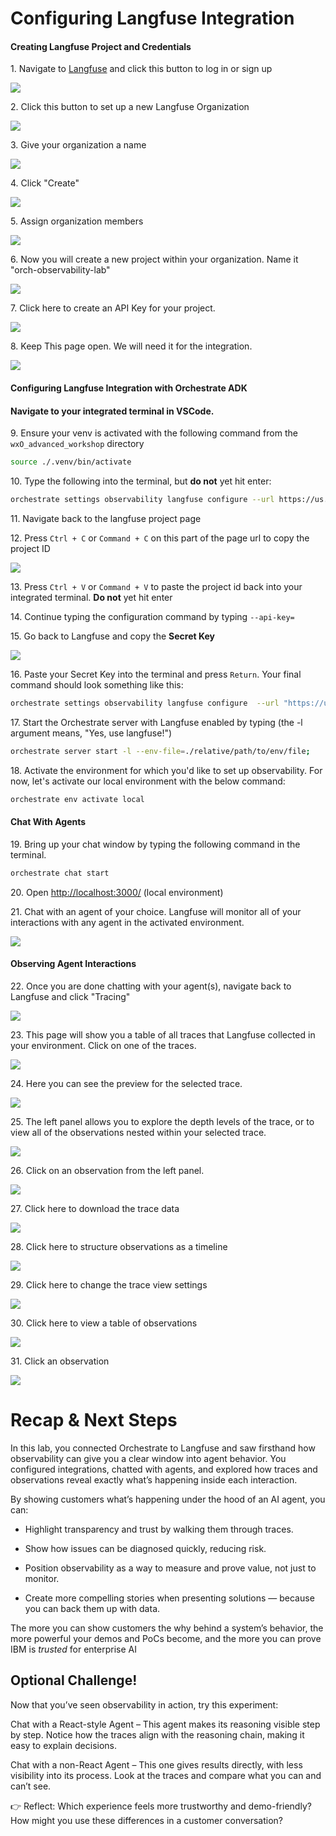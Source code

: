 # Configuring Langfuse Integration
#### 


#### Creating Langfuse Project and Credentials
 

1\. Navigate to [Langfuse](https://langfuse.com/) and click this button to log in or sign up

![](https://ajeuwbhvhr.cloudimg.io/https://colony-recorder.s3.amazonaws.com/files/2025-08-11/eab71582-156d-4c84-911e-17b58a8b7c6f/ascreenshot.jpeg?tl_px=544,0&br_px=1920,769&force_format=jpeg&q=100&width=1120.0&wat=1&wat_opacity=0.7&wat_gravity=northwest&wat_url=https://colony-recorder.s3.us-west-1.amazonaws.com/images/watermarks/FB923C_standard.png&wat_pad=955,121)


2\. Click this button to set up a new Langfuse Organization

![](https://ajeuwbhvhr.cloudimg.io/https://colony-recorder.s3.amazonaws.com/files/2025-08-22/208ee4de-6c28-4091-bfb0-14cc2f8159e7/user_cropped_screenshot.webp?tl_px=0,0&br_px=1920,1200&force_format=jpeg&q=100&width=1120.0&wat=1&wat_opacity=0.7&wat_gravity=northwest&wat_url=https://colony-recorder.s3.us-west-1.amazonaws.com/images/watermarks/FB923C_standard.png&wat_pad=972,109)


3\. Give your organization a name

![](https://ajeuwbhvhr.cloudimg.io/https://colony-recorder.s3.amazonaws.com/files/2025-08-11/d196f982-36d6-4806-8214-b1b2e5fcb002/ascreenshot.jpeg?tl_px=44,133&br_px=1367,872&force_format=jpeg&q=100&width=1120.0&wat=1&wat_opacity=0.7&wat_gravity=northwest&wat_url=https://colony-recorder.s3.us-west-1.amazonaws.com/images/watermarks/FB923C_standard.png&wat_pad=238,316)


4\. Click "Create"

![](https://ajeuwbhvhr.cloudimg.io/https://colony-recorder.s3.amazonaws.com/files/2025-08-11/bcee0992-d4a6-4948-b1d6-a9e4e1c56464/ascreenshot.jpeg?tl_px=0,289&br_px=1376,1058&force_format=jpeg&q=100&width=1120.0&wat=1&wat_opacity=0.7&wat_gravity=northwest&wat_url=https://colony-recorder.s3.us-west-1.amazonaws.com/images/watermarks/FB923C_standard.png&wat_pad=261,277)


5\. Assign organization members

![](https://ajeuwbhvhr.cloudimg.io/https://colony-recorder.s3.amazonaws.com/files/2025-08-22/37144668-10c5-4541-a345-8fce2dcbc492/user_cropped_screenshot.webp?tl_px=165,151&br_px=1488,890&force_format=jpeg&q=100&width=1120.0&wat=1&wat_opacity=0.7&wat_gravity=northwest&wat_url=https://colony-recorder.s3.us-west-1.amazonaws.com/images/watermarks/FB923C_standard.png&wat_pad=90,488)


6\. Now you will create a new project within your organization. Name it "orch-observability-lab"

![](https://ajeuwbhvhr.cloudimg.io/https://colony-recorder.s3.amazonaws.com/files/2025-08-11/26a73624-7ab9-44ee-bdcb-9111703974b6/ascreenshot.jpeg?tl_px=20,147&br_px=1396,916&force_format=jpeg&q=100&width=1120.0&wat=1&wat_opacity=0.7&wat_gravity=northwest&wat_url=https://colony-recorder.s3.us-west-1.amazonaws.com/images/watermarks/FB923C_standard.png&wat_pad=219,283)


7\. Click here to create an API Key for your project.

![](https://ajeuwbhvhr.cloudimg.io/https://colony-recorder.s3.amazonaws.com/files/2025-08-22/17a1f2c5-4cda-4b95-b60e-d897b63be832/user_cropped_screenshot.webp?tl_px=0,50&br_px=1638,965&force_format=jpeg&q=100&width=1120.0&wat=1&wat_opacity=0.7&wat_gravity=northwest&wat_url=https://colony-recorder.s3.us-west-1.amazonaws.com/images/watermarks/FB923C_standard.png&wat_pad=229,277)


8\. Keep This page open. We will need it for the integration.

![](https://ajeuwbhvhr.cloudimg.io/https://colony-recorder.s3.amazonaws.com/files/2025-08-22/da0e7f25-7a90-4774-9c1f-d696c0363fa0/user_cropped_screenshot.webp?tl_px=0,0&br_px=1920,1200&force_format=jpeg&q=100&width=1120.0&wat=1&wat_opacity=0.7&wat_gravity=northwest&wat_url=https://colony-recorder.s3.us-west-1.amazonaws.com/images/watermarks/FB923C_standard.png&wat_pad=333,643)


#### Configuring Langfuse Integration with Orchestrate ADK


#### Navigate to your integrated terminal in VSCode. 

9\. Ensure your venv is activated with the following command from the `wxO_advanced_workshop` directory

```bash 
source ./.venv/bin/activate
```
 

10\. Type the following into the terminal, but **do not** yet hit enter: 
```bash 
orchestrate settings observability langfuse configure --url https://us.cloud.langfuse.com/api/public/otel --health-uri https://us.cloud.langfuse.com --project-id=
```



11\. Navigate back to the langfuse project page


12\. Press `Ctrl + C` or `Command + C` on this part of the page url to copy the project ID

![](https://ajeuwbhvhr.cloudimg.io/https://colony-recorder.s3.amazonaws.com/files/2025-08-11/bdb91897-0cbd-43f5-a09a-d5df2d692547/ascreenshot.jpeg?tl_px=126,0&br_px=1034,507&force_format=jpeg&q=100&width=907)


13\. Press `Ctrl + V` or `Command + V` to paste the project id back into your integrated terminal. **Do not** yet hit enter


14\. Continue typing the configuration command by typing `--api-key=`


15\. Go back to Langfuse and copy the **Secret Key**

![](https://ajeuwbhvhr.cloudimg.io/https://colony-recorder.s3.amazonaws.com/files/2025-08-11/59f0b682-631d-4aec-bcfc-8037a7a6a331/user_cropped_screenshot.webp?tl_px=0,0&br_px=1920,1200&force_format=jpeg&q=100&width=1120.0&wat=1&wat_opacity=0.7&wat_gravity=northwest&wat_url=https://colony-recorder.s3.us-west-1.amazonaws.com/images/watermarks/FB923C_standard.png&wat_pad=1025,276)


16\. Paste your Secret Key into the terminal and press `Return`. Your final command should look something like this:

```bash
orchestrate settings observability langfuse configure  --url "https://us.cloud.langfuse.com/api/public/otel"  --health-uri "https://us.cloud.langfuse.com"  --project-id "$LANGFUSE_PROJECT_ID" --api-key "$LANGFUSE_API_KEY"
```



17\. Start the Orchestrate server with Langfuse enabled by typing (the -l  argument means, "Yes, use langfuse!")
```bash 
orchestrate server start -l --env-file=./relative/path/to/env/file; 
```


18\. Activate the environment for which you'd like to set up observability. For now, let's activate our local environment with the below command:
```bash 
orchestrate env activate local
```


#### Chat With Agents
19\. Bring up your chat window by typing the following command in the terminal.
```bash 
orchestrate chat start 
```

20\. Open <http://localhost:3000/> (local environment)


21\. Chat with an agent of your choice. Langfuse will monitor all of your interactions with any agent in the activated environment.

![](https://ajeuwbhvhr.cloudimg.io/https://colony-recorder.s3.amazonaws.com/files/2025-08-11/71d6e6ef-4ae5-4aa4-b4b4-580bf9d4b2e0/ascreenshot.jpeg?tl_px=0,0&br_px=1920,1200&force_format=jpeg&q=100&width=1120.0&wat=1&wat_opacity=0.7&wat_gravity=northwest&wat_url=https://colony-recorder.s3.us-west-1.amazonaws.com/images/watermarks/FB923C_standard.png&wat_pad=75,-36)


#### Observing Agent Interactions


22\. Once you are done chatting with your agent(s), navigate back to Langfuse and click "Tracing"

![](https://ajeuwbhvhr.cloudimg.io/https://colony-recorder.s3.amazonaws.com/files/2025-08-22/4f45f3bc-c723-47ff-bb05-c7ec3eca28b7/user_cropped_screenshot.webp?tl_px=0,172&br_px=1323,911&force_format=jpeg&q=100&width=1120.0&wat=1&wat_opacity=0.7&wat_gravity=northwest&wat_url=https://colony-recorder.s3.us-west-1.amazonaws.com/images/watermarks/FB923C_standard.png&wat_pad=38,189)


23\. This page will show you a table of all traces that Langfuse collected in your environment. Click on one of the traces.

![](https://ajeuwbhvhr.cloudimg.io/https://colony-recorder.s3.amazonaws.com/files/2025-08-11/8165158d-400b-40d6-8824-24313280237f/ascreenshot.jpeg?tl_px=0,58&br_px=1376,827&force_format=jpeg&q=100&width=1120.0&wat=1&wat_opacity=0.7&wat_gravity=northwest&wat_url=https://colony-recorder.s3.us-west-1.amazonaws.com/images/watermarks/FB923C_standard.png&wat_pad=274,277)


24\. Here you can see the preview for the selected trace.

![](https://ajeuwbhvhr.cloudimg.io/https://colony-recorder.s3.amazonaws.com/files/2025-08-22/607f9ad5-a73a-4390-bb8b-aaa9d80aae55/user_cropped_screenshot.webp?tl_px=281,86&br_px=1919,1001&force_format=jpeg&q=100&width=1120.0&wat=1&wat_opacity=0.7&wat_gravity=northwest&wat_url=https://colony-recorder.s3.us-west-1.amazonaws.com/images/watermarks/FB923C_standard.png&wat_pad=593,277)


25\. The left panel allows you to explore the depth levels of the trace, or to view all of the observations nested within your selected trace.

![](https://ajeuwbhvhr.cloudimg.io/https://colony-recorder.s3.amazonaws.com/files/2025-08-22/22fd2262-f577-4b34-b320-be48f62b706a/user_cropped_screenshot.webp?tl_px=217,142&br_px=1855,1057&force_format=jpeg&q=100&width=1120.0&wat=1&wat_opacity=0.7&wat_gravity=northwest&wat_url=https://colony-recorder.s3.us-west-1.amazonaws.com/images/watermarks/FB923C_standard.png&wat_pad=528,400)


26\. Click on an observation from the left panel.

![](https://ajeuwbhvhr.cloudimg.io/https://colony-recorder.s3.amazonaws.com/files/2025-08-11/65a298a7-1d0c-40f1-a96a-4094b1e5be7a/ascreenshot.jpeg?tl_px=272,206&br_px=1910,1122&force_format=jpeg&q=100&width=1120.0&wat=1&wat_opacity=0.7&wat_gravity=northwest&wat_url=https://colony-recorder.s3.us-west-1.amazonaws.com/images/watermarks/FB923C_standard.png&wat_pad=885,449)


27\. Click here to download the trace data

![](https://ajeuwbhvhr.cloudimg.io/https://colony-recorder.s3.amazonaws.com/files/2025-08-11/d13173e4-238b-4e2f-bf3f-96d0b975d0d0/user_cropped_screenshot.webp?tl_px=514,157&br_px=1624,777&force_format=jpeg&q=100&width=1110&wat_scale=99&wat=1&wat_opacity=0.7&wat_gravity=northwest&wat_url=https://colony-recorder.s3.us-west-1.amazonaws.com/images/watermarks/FB923C_standard.png&wat_pad=433,50)


28\. Click here to structure observations as a timeline

![](https://ajeuwbhvhr.cloudimg.io/https://colony-recorder.s3.amazonaws.com/files/2025-08-11/a41f8326-7bc0-4620-a07f-25add1974168/user_cropped_screenshot.webp?tl_px=497,143&br_px=1607,763&force_format=jpeg&q=100&width=1110&wat_scale=99&wat=1&wat_opacity=0.7&wat_gravity=northwest&wat_url=https://colony-recorder.s3.us-west-1.amazonaws.com/images/watermarks/FB923C_standard.png&wat_pad=512,66)


29\. Click here to change the trace view settings

![](https://ajeuwbhvhr.cloudimg.io/https://colony-recorder.s3.amazonaws.com/files/2025-08-11/879abe6a-1936-4a16-bf6f-6c7180bc8000/ascreenshot.jpeg?tl_px=415,149&br_px=1525,769&force_format=jpeg&q=100&width=1110&wat_scale=99&wat=1&wat_opacity=0.7&wat_gravity=northwest&wat_url=https://colony-recorder.s3.us-west-1.amazonaws.com/images/watermarks/FB923C_standard.png&wat_pad=491,60)


30\. Click here to view a table of observations

![](https://ajeuwbhvhr.cloudimg.io/https://colony-recorder.s3.amazonaws.com/files/2025-08-11/e44be3c6-e2a3-448d-912b-a39b875aba0c/ascreenshot.jpeg?tl_px=233,154&br_px=1343,774&force_format=jpeg&q=100&width=1110&wat_scale=99&wat=1&wat_opacity=0.7&wat_gravity=northwest&wat_url=https://colony-recorder.s3.us-west-1.amazonaws.com/images/watermarks/FB923C_standard.png&wat_pad=114,94)


31\. Click an observation

![](https://ajeuwbhvhr.cloudimg.io/https://colony-recorder.s3.amazonaws.com/files/2025-08-11/44acbdd6-6d8c-4f56-8527-9209765c3974/ascreenshot.jpeg?tl_px=204,171&br_px=1187,721&force_format=jpeg&q=100&width=983&wat_scale=87&wat=1&wat_opacity=0.7&wat_gravity=northwest&wat_url=https://colony-recorder.s3.us-west-1.amazonaws.com/images/watermarks/FB923C_standard.png&wat_pad=352,234)


# Recap & Next Steps

In this lab, you connected Orchestrate to Langfuse and saw firsthand how observability can give you a clear window into agent behavior. You configured integrations, chatted with agents, and explored how traces and observations reveal exactly what’s happening inside each interaction.

By showing customers what’s happening under the hood of an AI agent, you can:

- Highlight transparency and trust by walking them through traces.

- Show how issues can be diagnosed quickly, reducing risk.

- Position observability as a way to measure and prove value, not just to monitor.

- Create more compelling stories when presenting solutions — because you can back them up with data.

The more you can show customers the why behind a system’s behavior, the more powerful your demos and PoCs become, and the more you can prove IBM is *trusted* for enterprise AI

## Optional Challenge!

Now that you’ve seen observability in action, try this experiment:

Chat with a React-style Agent – This agent makes its reasoning visible step by step. Notice how the traces align with the reasoning chain, making it easy to explain decisions.

Chat with a non-React Agent – This one gives results directly, with less visibility into its process. Look at the traces and compare what you can and can’t see.

👉 Reflect: Which experience feels more trustworthy and demo-friendly? How might you use these differences in a customer conversation?
